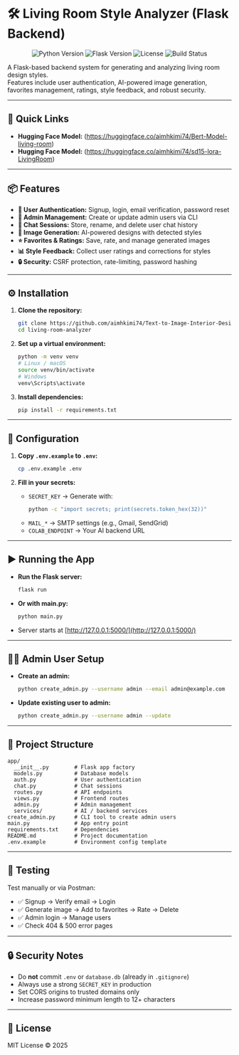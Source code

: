 # 🛠️ Living Room Style Analyzer (Flask Backend)

<p align="center">
  <img src="https://img.shields.io/badge/python-3.10%2B-blue.svg" alt="Python Version">
  <img src="https://img.shields.io/badge/flask-2.3%2B-green.svg" alt="Flask Version">
  <img src="https://img.shields.io/badge/license-MIT-yellow.svg" alt="License">
  <img src="https://img.shields.io/badge/build-passing-brightgreen.svg" alt="Build Status">
</p>

A Flask-based backend system for generating and analyzing living room design styles.  
Features include user authentication, AI-powered image generation, favorites management, ratings, style feedback, and robust security.

---
## 🔗 Quick Links

- **Hugging Face Model:** (https://huggingface.co/aimhkimi74/Bert-Model-living-room)
- **Hugging Face Model:** (https://huggingface.co/aimhkimi74/sd15-lora-LivingRoom)

---

## 📦 Features

- **🔐 User Authentication:** Signup, login, email verification, password reset
- **👤 Admin Management:** Create or update admin users via CLI
- **💬 Chat Sessions:** Store, rename, and delete user chat history
- **🎨 Image Generation:** AI-powered designs with detected styles
- **⭐ Favorites & Ratings:** Save, rate, and manage generated images
- **📊 Style Feedback:** Collect user ratings and corrections for styles
- **🔒 Security:** CSRF protection, rate-limiting, password hashing

---

## ⚙️ Installation

1. **Clone the repository:**
   ```sh
   git clone https://github.com/aimhkimi74/Text-to-Image-Interior-Design-Generator.git
   cd living-room-analyzer
   ```

2. **Set up a virtual environment:**
   ```sh
   python -m venv venv
   # Linux / macOS
   source venv/bin/activate
   # Windows
   venv\Scripts\activate
   ```

3. **Install dependencies:**
   ```sh
   pip install -r requirements.txt
   ```

---

## 🔑 Configuration

1. **Copy `.env.example` to `.env`:**
   ```sh
   cp .env.example .env
   ```

2. **Fill in your secrets:**
   - `SECRET_KEY` → Generate with:
     ```sh
     python -c "import secrets; print(secrets.token_hex(32))"
     ```
   - `MAIL_*` → SMTP settings (e.g., Gmail, SendGrid)
   - `COLAB_ENDPOINT` → Your AI backend URL

---

## ▶️ Running the App

- **Run the Flask server:**
  ```sh
  flask run
  ```
- **Or with main.py:**
  ```sh
  python main.py
  ```
- Server starts at [http://127.0.0.1:5000/](http://127.0.0.1:5000/)

---

## 👨‍💻 Admin User Setup

- **Create an admin:**
  ```sh
  python create_admin.py --username admin --email admin@example.com
  ```
- **Update existing user to admin:**
  ```sh
  python create_admin.py --username admin --update
  ```

---

## 📂 Project Structure

```
app/
  __init__.py        # Flask app factory
  models.py          # Database models
  auth.py            # User authentication
  chat.py            # Chat sessions
  routes.py          # API endpoints
  views.py           # Frontend routes
  admin.py           # Admin management
  services/          # AI / backend services
create_admin.py      # CLI tool to create admin users
main.py              # App entry point
requirements.txt     # Dependencies
README.md            # Project documentation
.env.example         # Environment config template
```

---

## 🧪 Testing

Test manually or via Postman:

- ✅ Signup → Verify email → Login
- ✅ Generate image → Add to favorites → Rate → Delete
- ✅ Admin login → Manage users
- ✅ Check 404 & 500 error pages

---

## 🔒 Security Notes

- Do **not** commit `.env` or `database.db` (already in `.gitignore`)
- Always use a strong `SECRET_KEY` in production
- Set CORS origins to trusted domains only
- Increase password minimum length to 12+ characters

---

## 📜 License

MIT License © 2025

